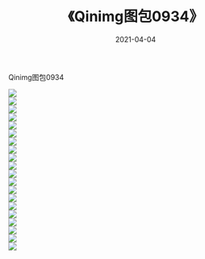 ﻿---
layout: post
title:  《Qinimg图包0934》
date:   2021-04-04
img: http://imgx.orgx.ga/Qinimg图包/Qinimg图包0934/000.jpg
categories: [美女, 清纯, 唯美]
---

Qinimg图包0934

 ![](http://imgx.orgx.ga/Qinimg图包/Qinimg图包0934/001.jpg) <br>![](http://imgx.orgx.ga/Qinimg图包/Qinimg图包0934/002.jpg) <br>![](http://imgx.orgx.ga/Qinimg图包/Qinimg图包0934/003.jpg) <br>![](http://imgx.orgx.ga/Qinimg图包/Qinimg图包0934/004.jpg) <br>![](http://imgx.orgx.ga/Qinimg图包/Qinimg图包0934/005.jpg) <br>![](http://imgx.orgx.ga/Qinimg图包/Qinimg图包0934/006.jpg) <br>![](http://imgx.orgx.ga/Qinimg图包/Qinimg图包0934/007.jpg) <br>![](http://imgx.orgx.ga/Qinimg图包/Qinimg图包0934/008.jpg) <br>![](http://imgx.orgx.ga/Qinimg图包/Qinimg图包0934/009.jpg) <br>![](http://imgx.orgx.ga/Qinimg图包/Qinimg图包0934/010.jpg) <br>![](http://imgx.orgx.ga/Qinimg图包/Qinimg图包0934/011.jpg) <br>![](http://imgx.orgx.ga/Qinimg图包/Qinimg图包0934/012.jpg) <br>![](http://imgx.orgx.ga/Qinimg图包/Qinimg图包0934/013.jpg) <br>![](http://imgx.orgx.ga/Qinimg图包/Qinimg图包0934/014.jpg) <br>![](http://imgx.orgx.ga/Qinimg图包/Qinimg图包0934/015.jpg) <br>![](http://imgx.orgx.ga/Qinimg图包/Qinimg图包0934/016.jpg) <br>![](http://imgx.orgx.ga/Qinimg图包/Qinimg图包0934/017.jpg) <br>![](http://imgx.orgx.ga/Qinimg图包/Qinimg图包0934/018.jpg) <br>![](http://imgx.orgx.ga/Qinimg图包/Qinimg图包0934/019.jpg) <br>![](http://imgx.orgx.ga/Qinimg图包/Qinimg图包0934/020.jpg) <br>